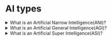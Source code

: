 # AI types

<details>
  <summary>What is an Artificial Narrow Intelligence(ANI)?</summary>

**Aritifical Narrow Intelligence**, often called `weak AI`, excels at specific tasks by leveraging its ability to process and analyze vast amounts of data. However, it cannot make independent decisions, lear new skills, or develop a deep understanding of the world. It relies on pre-programmed algorithms and data and requires human intervetion to operate.

</details>

<details>
  <summary>What is an Artificial General Intelligence(AGI)?</summary>

**Aritifical General Intelligence**, also known as strong AI, can understand, learn, and apply knowledge in a broad range of tasks at the level of a human being. However, it's important to note that such AI, capable of matching human intelligence, has yet to be developed.

</details>

<details>
  <summary>What is an Artificial Super Intelligence(ASI)?</summary>

Superintelligent AI is a type of AI that surpasses human intelligence across all tasks. While this concept is mainly speculative, and such an AI is yet to be developed, it's often featured in tech discussions and sci-fi literature.

</details>
